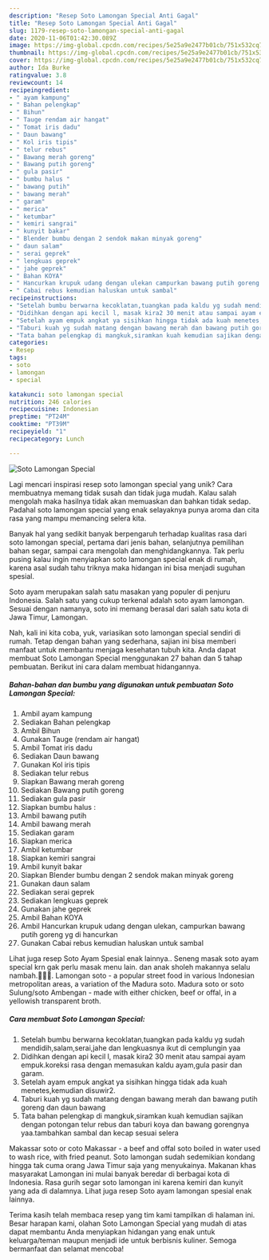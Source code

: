 ```yaml
---
description: "Resep Soto Lamongan Special Anti Gagal"
title: "Resep Soto Lamongan Special Anti Gagal"
slug: 1179-resep-soto-lamongan-special-anti-gagal
date: 2020-11-06T01:42:30.089Z
image: https://img-global.cpcdn.com/recipes/5e25a9e2477b01cb/751x532cq70/soto-lamongan-special-foto-resep-utama.jpg
thumbnail: https://img-global.cpcdn.com/recipes/5e25a9e2477b01cb/751x532cq70/soto-lamongan-special-foto-resep-utama.jpg
cover: https://img-global.cpcdn.com/recipes/5e25a9e2477b01cb/751x532cq70/soto-lamongan-special-foto-resep-utama.jpg
author: Ida Burke
ratingvalue: 3.8
reviewcount: 14
recipeingredient:
- " ayam kampung"
- " Bahan pelengkap"
- " Bihun"
- " Tauge rendam air hangat"
- " Tomat iris dadu"
- " Daun bawang"
- " Kol iris tipis"
- " telur rebus"
- " Bawang merah goreng"
- " Bawang putih goreng"
- " gula pasir"
- " bumbu halus "
- " bawang putih"
- " bawang merah"
- " garam"
- " merica"
- " ketumbar"
- " kemiri sangrai"
- " kunyit bakar"
- " Blender bumbu dengan 2 sendok makan minyak goreng"
- " daun salam"
- " serai geprek"
- " lengkuas geprek"
- " jahe geprek"
- " Bahan KOYA"
- " Hancurkan krupuk udang dengan ulekan campurkan bawang putih goreng yg di hancurkan"
- " Cabai rebus kemudian haluskan untuk sambal"
recipeinstructions:
- "Setelah bumbu berwarna kecoklatan,tuangkan pada kaldu yg sudah mendidih,salam,serai,jahe dan lengkuasnya ikut di cemplungin yaa"
- "Didihkan dengan api kecil l, masak kira2 30 menit atau sampai ayam empuk.koreksi rasa dengan memasukan kaldu ayam,gula pasir dan garam."
- "Setelah ayam empuk angkat ya sisihkan hingga tidak ada kuah menetes,kemudian disuwir2."
- "Taburi kuah yg sudah matang dengan bawang merah dan bawang putih goreng dan daun bawang"
- "Tata bahan pelengkap di mangkuk,siramkan kuah kemudian sajikan dengan potongan telur rebus dan taburi koya dan bawang gorengnya yaa.tambahkan sambal dan kecap sesuai selera"
categories:
- Resep
tags:
- soto
- lamongan
- special

katakunci: soto lamongan special 
nutrition: 246 calories
recipecuisine: Indonesian
preptime: "PT24M"
cooktime: "PT39M"
recipeyield: "1"
recipecategory: Lunch

---
```



![Soto Lamongan Special](https://img-global.cpcdn.com/recipes/5e25a9e2477b01cb/751x532cq70/soto-lamongan-special-foto-resep-utama.jpg)

Lagi mencari inspirasi resep soto lamongan special yang unik? Cara membuatnya memang tidak susah dan tidak juga mudah. Kalau salah mengolah maka hasilnya tidak akan memuaskan dan bahkan tidak sedap. Padahal soto lamongan special yang enak selayaknya punya aroma dan cita rasa yang mampu memancing selera kita.

Banyak hal yang sedikit banyak berpengaruh terhadap kualitas rasa dari soto lamongan special, pertama dari jenis bahan, selanjutnya pemilihan bahan segar, sampai cara mengolah dan menghidangkannya. Tak perlu pusing kalau ingin menyiapkan soto lamongan special enak di rumah, karena asal sudah tahu triknya maka hidangan ini bisa menjadi suguhan spesial.

Soto ayam merupakan salah satu masakan yang populer di penjuru Indonesia. Salah satu yang cukup terkenal adalah soto ayam lamongan. Sesuai dengan namanya, soto ini memang berasal dari salah satu kota di Jawa Timur, Lamongan.


Nah, kali ini kita coba, yuk, variasikan soto lamongan special sendiri di rumah. Tetap dengan bahan yang sederhana, sajian ini bisa memberi manfaat untuk membantu menjaga kesehatan tubuh kita. Anda dapat membuat Soto Lamongan Special menggunakan 27 bahan dan 5 tahap pembuatan. Berikut ini cara dalam membuat hidangannya.

<!--inarticleads1-->

##### Bahan-bahan dan bumbu yang digunakan untuk pembuatan Soto Lamongan Special:

1. Ambil  ayam kampung
1. Sediakan  Bahan pelengkap
1. Ambil  Bihun
1. Gunakan  Tauge (rendam air hangat)
1. Ambil  Tomat iris dadu
1. Sediakan  Daun bawang
1. Gunakan  Kol iris tipis
1. Sediakan  telur rebus
1. Siapkan  Bawang merah goreng
1. Sediakan  Bawang putih goreng
1. Sediakan  gula pasir
1. Siapkan  bumbu halus :
1. Ambil  bawang putih
1. Ambil  bawang merah
1. Sediakan  garam
1. Siapkan  merica
1. Ambil  ketumbar
1. Siapkan  kemiri sangrai
1. Ambil  kunyit bakar
1. Siapkan  Blender bumbu dengan 2 sendok makan minyak goreng
1. Gunakan  daun salam
1. Sediakan  serai geprek
1. Sediakan  lengkuas geprek
1. Gunakan  jahe geprek
1. Ambil  Bahan KOYA
1. Ambil  Hancurkan krupuk udang dengan ulekan, campurkan bawang putih goreng yg di hancurkan
1. Gunakan  Cabai rebus kemudian haluskan untuk sambal


Lihat juga resep Soto Ayam Spesial enak lainnya.. Seneng masak soto ayam special krn gak perlu masak menu lain. dan anak sholeh makannya selalu nambah.🤭😍🥰. Lamongan soto - a popular street food in various Indonesian metropolitan areas, a variation of the Madura soto. Madura soto or soto Sulung/soto Ambengan - made with either chicken, beef or offal, in a yellowish transparent broth. 

<!--inarticleads2-->

##### Cara membuat Soto Lamongan Special:

1. Setelah bumbu berwarna kecoklatan,tuangkan pada kaldu yg sudah mendidih,salam,serai,jahe dan lengkuasnya ikut di cemplungin yaa
1. Didihkan dengan api kecil l, masak kira2 30 menit atau sampai ayam empuk.koreksi rasa dengan memasukan kaldu ayam,gula pasir dan garam.
1. Setelah ayam empuk angkat ya sisihkan hingga tidak ada kuah menetes,kemudian disuwir2.
1. Taburi kuah yg sudah matang dengan bawang merah dan bawang putih goreng dan daun bawang
1. Tata bahan pelengkap di mangkuk,siramkan kuah kemudian sajikan dengan potongan telur rebus dan taburi koya dan bawang gorengnya yaa.tambahkan sambal dan kecap sesuai selera


Makassar soto or coto Makassar - a beef and offal soto boiled in water used to wash rice, with fried peanut. Soto lamongan sudah sedemikian kondang hingga tak cuma orang Jawa Timur saja yang menyukainya. Makanan khas masyarakat Lamongan ini mulai banyak beredar di berbagai kota di Indonesia. Rasa gurih segar soto lamongan ini karena kemiri dan kunyit yang ada di dalamnya. Lihat juga resep Soto ayam lamongan spesial enak lainnya. 

Terima kasih telah membaca resep yang tim kami tampilkan di halaman ini. Besar harapan kami, olahan Soto Lamongan Special yang mudah di atas dapat membantu Anda menyiapkan hidangan yang enak untuk keluarga/teman maupun menjadi ide untuk berbisnis kuliner. Semoga bermanfaat dan selamat mencoba!
